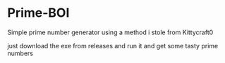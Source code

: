# Prime-BOI
Simple prime number generator using a method i stole from Kittycraft0

just download the exe from releases and run it and get some tasty prime numbers
